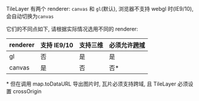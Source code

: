 TileLayer 有两个 renderer: `canvas` 和 `gl`(默认), 浏览器不支持 webgl 时(IE9/10), 会自动切换为`canvas`

它们的不同点如下, 请根据实际情况选用不同的 renderer:

| renderer | 支持 IE9/10 | 支持三维 | 必须允许[跨域](https://developer.mozilla.org/zh-CN/docs/Web/HTTP/Access_control_CORS) |
| -------- | ----------- | -------- | ------------------------------------------------------------------------------------- |
| gl       | 否          | 是       | 是                                                                                    |
| canvas   | 是          | 否       | 否\*                                                                                  |

\* 但在调用 map.toDataURL 导出图片时, 瓦片必须支持跨域, 且 TileLayer 必须设置 crossOrigin

